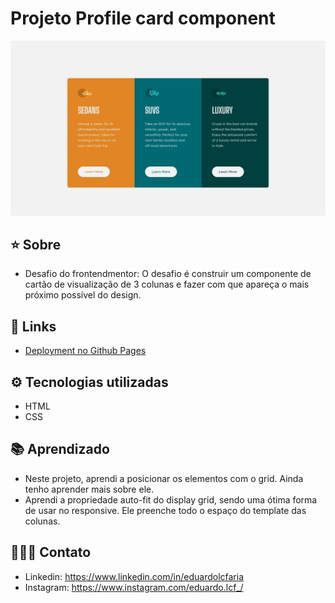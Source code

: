 
# Projeto Profile card component

![Alt text](design/desktop-design.jpg)



## ⭐ Sobre
 - Desafio do frontendmentor: O desafio é construir um componente de cartão de visualização de 3 colunas e fazer com que apareça o mais próximo possível do design.

 ## 🔗 Links
 
 - <a href= https://eduardolcfaria.github.io/3-column-preview-card-component target="_blank"> Deployment no Github Pages</a>
 
 

## ⚙️ Tecnologias utilizadas

- HTML
- CSS

## 📚 Aprendizado
 - Neste projeto, aprendi a posicionar os elementos com o grid. Ainda tenho aprender mais sobre ele.
 - Aprendi a propriedade auto-fit do display grid, sendo uma ótima forma de usar no responsive. Ele preenche todo o espaço do template das colunas.


## 🧑🏻‍💻 Contato
- Linkedin: https://www.linkedin.com/in/eduardolcfaria
- Instagram: https://www.instagram.com/eduardo.lcf_/


